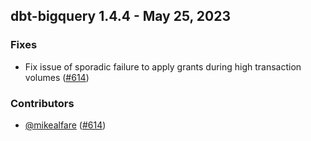 ## dbt-bigquery 1.4.4 - May 25, 2023

### Fixes

-  Fix issue of sporadic failure to apply grants during high transaction volumes ([#614](https://github.com/dbt-labs/dbt-bigquery/issues/614))

### Contributors
- [@mikealfare](https://github.com/mikealfare) ([#614](https://github.com/dbt-labs/dbt-bigquery/issues/614))
